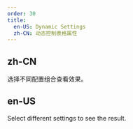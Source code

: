 ```yaml
---
order: 30
title:
  en-US: Dynamic Settings
  zh-CN: 动态控制表格属性
---
```


## zh-CN

选择不同配置组合查看效果。

## en-US

Select different settings to see the result.
